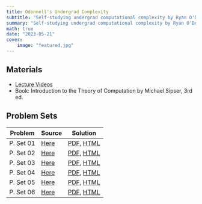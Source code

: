 ```yaml
---
title: Odonnell's Undergrad Complexity
subtitle: "Self-studying undergrad computational complexity by Ryan O'Donnell."
summary: "Self-studying undergrad computational complexity by Ryan O'Donnell."
math: true
date: "2023-05-21"
cover:
    image: "featured.jpg"
---
```


## Materials
- [Lecture Videos](https://www.youtube.com/playlist?list=PLm3J0oaFux3YL5vLXpzOyJiLtqLp6dCW2)
- Book: Introduction to the Theory of Computation by Michael Sipser, 3rd ed.

## Problem Sets

| Problem      | Source  | Solution |
|--------------|-----------|---------|
| P. Set 01 | [Here](https://www.cs.cmu.edu/~odonnell/15455-s17/homework01.pdf) | [PDF](./pset01_sol.pdf), [HTML](/odonnell-undergrad-post/pset01)|
| P. Set 02 | [Here](https://www.cs.cmu.edu/~odonnell/15455-s17/homework02.pdf) | [PDF](./pset02_sol.pdf), [HTML](/odonnell-undergrad-post/pset02)|
| P. Set 03 | [Here](https://www.cs.cmu.edu/~odonnell/15455-s17/homework03.pdf) | [PDF](./pset03_sol.pdf), [HTML](/odonnell-undergrad-post/pset03)|
| P. Set 04 | [Here](https://www.cs.cmu.edu/~odonnell/15455-s17/homework04.pdf) | [PDF](./pset04_sol.pdf), [HTML](/odonnell-undergrad-post/pset04)|
| P. Set 05 | [Here](https://www.cs.cmu.edu/~odonnell/15455-s17/homework05.pdf) | [PDF](./pset05_sol.pdf), [HTML](/odonnell-undergrad-post/pset05)|
| P. Set 06 | [Here](https://www.cs.cmu.edu/~odonnell/15455-s17/homework06.pdf) | [PDF](./pset06_sol.pdf), [HTML](/odonnell-undergrad-post/pset06)|
